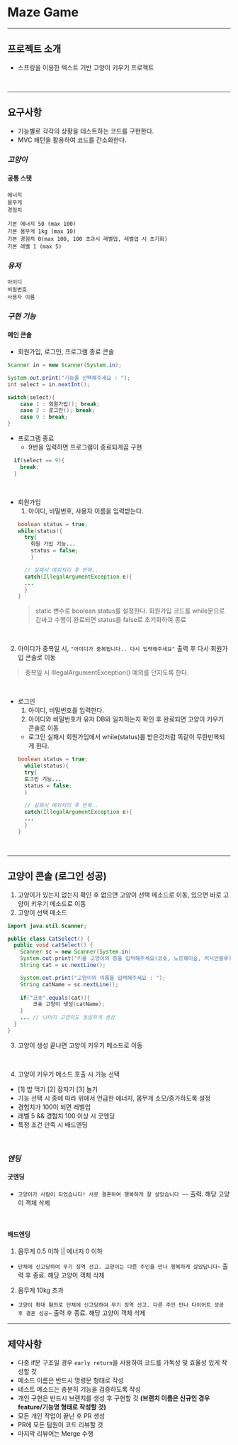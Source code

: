 # Maze Game

---

## 프로젝트 소개
- 스프링을 이용한 텍스트 기반 고양이 키우기 프로젝트

<br>

---

## 요구사항
- 기능별로 각각의 상황을 테스트하는 코드를 구현한다.
- MVC 패턴을 활용하여 코드를 간소화한다.

### *고양이*
  #### 공통 스탯
    에너지
    몸무게
    경험치

    기본 에너지 50 (max 100)
    기본 몸무게 1kg (max 10)
    기본 경험치 0(max 100, 100 초과시 레벨업, 레벨업 시 초기화)
    기본 레벨 1 (max 5)


### *유저*
    아이디
    비밀번호
    사용자 이름


### *구현 기능*
#### 메인 콘솔
- 회원가입, 로그인, 프로그램 종료 콘솔

```java
Scanner in = new Scanner(System.in);

System.out.print("기능을 선택해주세요 : ");
int select = in.nextInt();

switch(select){
    case 1 : 회원가입(); break;
    case 2 : 로그인(); break;
    case 9 : break;
}

```
- 프로그램 종료
  - 9번을 입력하면 프로그램이 종료되게끔 구현

```java
  if(select == 9){
    break;
  }
```


<br>


- 회원가입
  1. 아이디, 비밀번호, 사용자 이름을 입력받는다.
  ```java
  boolean status = true;
  while(status){
    try{
      회원 가입 기능...
      status = false;
      }
  
    // 실패시 예외처리 후 반복..
    catch(IllegalArgumentException e){
    ...
    }
  }
  ``` 
  > static 변수로 boolean status를 설정한다. 회원가입 코드를 while문으로 감싸고 수행이 완료되면 status를 false로 초기화하여 종료


<br>

  2. 아이디가 중복일 시, `"아이디가 중복됩니다.. 다시 입력해주세요"` 출력 후 다시 회원가입 콘솔로 이동 
  > 중복일 시 IllegalArgumentException() 예외를 던지도록 한다.

<br>

- 로그인
  1. 아이디, 비밀번호를 입력한다.
  2. 아이디와 비밀번호가 유저 DB와 일치하는지 확인 후 완료되면 고양이 키우기 콘솔로 이동
    - 로그인 실패시 회원가입에서 while(status)를 받은것처럼 똑같이 무한반복되게 한다.
  ```java
  boolean status = true;
    while(status){
    try{
    로그인 기능...
    status = false;
    }
    
    // 실패시 예외처리 후 반복..
    catch(IllegalArgumentException e){
    ...
    }
  }
  ```
  
<br>

---
## 고양이 콘솔 (로그인 성공)

1. 고양이가 있는지 없는지 확인 후 없으면 고양이 선택 메소드로 이동, 있으면 바로 고양이 키우기 메소드로 이동
2. 고양이 선택 메소드

```java
import java.util.Scanner;

public class CatSelect() {
  public void catSelect() {
    Scanner sc = new Scanner(System.in)
    System.out.print("키울 고양이의 종을 입력해주세요(코숏, 노르웨이숲, 러시안블루) : ");
    String cat = sc.nextLine();

    System.out.print("고양이의 이름을 입력해주세요 : ");
    String catName = sc.nextLine();
    
    if("코숏".equals(cat)){
        코숏 고양이 생성(catName);
    }
    ... // 나머지 고양이도 동일하게 생성
  }
}

```

3. 고양이 생성 끝나면 고양이 키우기 메소드로 이동

<br>

4. 고양이 키우기 메소드 호출 시 기능 선택   
  - [1] 밥 먹기 [2] 잠자기 [3] 놀기
  - 기능 선택 시 종에 따라 위에서 언급한 에너지, 몸무게 소모/증가하도록 설정
  - 경험치가 100이 되면 레벨업
  - 레벨 5 && 경험치 100 이상 시 굿엔딩
  - 특정 조건 만족 시 배드엔딩

<br>

### *엔딩*
#### 굿엔딩
- `고양이가 사람이 되었습니다! 서로 결혼하여 행복하게 잘 살았습니다 ~~` 출력. 해당 고양이 객체 삭제

<br>

#### 배드엔딩
1. 몸무게 0.5 이하 || 에너지 0 이하
- `단체에 신고당하여 무기 징역 선고. 고양이는 다른 주인을 만나 행복하게 살았답니다~` 출력 후 종료. 해당 고양이 객체 삭제

2. 몸무게 10kg 초과
- `고양이 확대 혐의로 단체에 신고당하여 무기 징역 선고. 다른 주인 만나 다이어트 성공 후 결혼 성공~` 출력 후 종료. 해당 고양이 객체 삭제

---

## 제약사항
- 다중 if문 구조일 경우 `early return`을 사용하여 코드를 가독성 및 효율성 있게 작성할 것
- 메소드 이름은 반드시 명령문 형태로 작성
- 테스트 메소드는 충분히 기능을 검증하도록 작성
- 개인 구현은 반드시 브랜치를 생성 후 구현할 것
  **(브랜치 이름은 신규인 경우 feature/기능명 형태로 작성할 것)**
- 모든 개인 작업이 끝난 후 PR 생성
- PR에 모든 팀원이 코드 리뷰할 것
- 마지막 리뷰어는 Merge 수행



